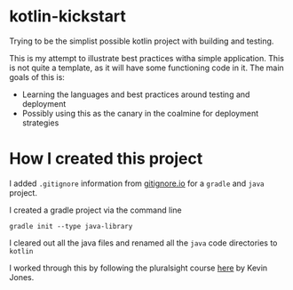 # kotlin-kickstart
Trying to be the simplist possible kotlin project with building and testing.

This is my attempt to illustrate best practices witha simple application.  This is not quite a template, as it will have some functioning code in it.  The main goals of this is: 

- Learning the languages and best practices around testing and deployment
- Possibly using this as the canary in the coalmine for deployment strategies

# How I created this project
I added `.gitignore` information from [gitignore.io](https://www.gitignore.io/) for a `gradle` and `java` project.

I created a gradle project via the command line

```shell
gradle init --type java-library
```

I cleared out all the java files and renamed all the `java` code directories to `kotlin`

I worked through this by following the pluralsight course [here](https://app.pluralsight.com/library/courses/kotlin-getting-started/) by Kevin Jones.

